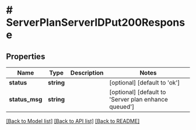 # # ServerPlanServerIDPut200Response

## Properties

Name | Type | Description | Notes
------------ | ------------- | ------------- | -------------
**status** | **string** |  | [optional] [default to 'ok']
**status_msg** | **string** |  | [optional] [default to 'Server plan enhance queued']

[[Back to Model list]](../../README.md#models) [[Back to API list]](../../README.md#endpoints) [[Back to README]](../../README.md)
